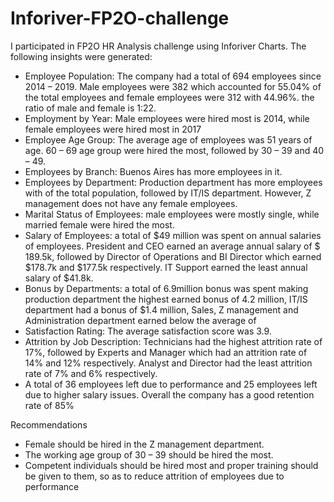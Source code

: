 # Inforiver-FP2O-challenge




I participated in FP2O HR Analysis challenge using Inforiver Charts. The following insights were generated:
- Employee Population: The company had a total of 694 employees since 2014 – 2019. Male employees were 382 which accounted for 55.04% of the total employees and female employees were 312 with 44.96%. the ratio of male and female is 1:22.
- Employment by Year: Male employees were hired most is 2014, while female employees were hired most in 2017
- Employee Age Group: The average age of employees was 51 years of age. 60 – 69 age group were hired the most, followed by 30 – 39 and 40 – 49.
- Employees by Branch: Buenos Aires has more employees in it.
- Employees by Department: Production department has more employees with of the total population, followed by IT/IS department. However, Z management does not have any female employees.
- Marital Status of Employees: male employees were mostly single, while married female were hired the most.
- Salary of Employees: a total of $49 million was spent on annual salaries of employees. President and CEO earned an average annual salary of $ 189.5k, followed by Director of Operations and BI Director which earned $178.7k and $177.5k respectively. IT Support earned the least annual salary of $41.8k.
- Bonus by Departments: a total of 6.9million bonus was spent making production department the highest earned bonus of 4.2 million, IT/IS department had a bonus of $1.4 million, Sales, Z management and Administration department earned below the average of
- Satisfaction Rating: The average satisfaction score was 3.9. 
- Attrition by Job Description: Technicians had the highest attrition rate of 17%, followed by Experts and Manager which had an attrition rate of 14% and 12% respectively. Analyst and Director had the least attrition rate of 7% and 6% respectively.
-  A total of 36 employees left due to performance and 25 employees left due to higher salary issues.
Overall the company has a good retention rate of 85%

Recommendations
-  Female should be hired in the Z management department.
-  The working age group of 30 – 39 should be hired the most.
-  Competent individuals should be hired most and proper training should be given to them, so as to reduce attrition of employees due to performance

